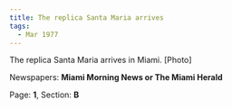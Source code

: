 ```yaml
---  
title: The replica Santa Maria arrives  
tags:  
  - Mar 1977  
---  
```

  
The replica Santa Maria arrives in Miami. [Photo]  
  
Newspapers: **Miami Morning News or The Miami Herald**  
  
Page: **1**, Section: **B** 
